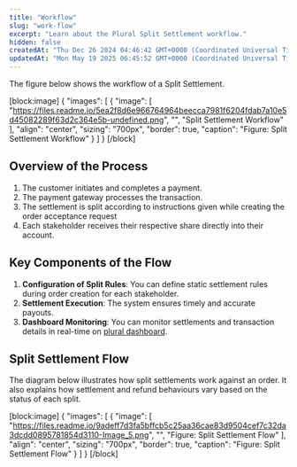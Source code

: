 ```yaml
---
title: "Workflow"
slug: "work-flow"
excerpt: "Learn about the Plural Split Settlement workflow."
hidden: false
createdAt: "Thu Dec 26 2024 04:46:42 GMT+0000 (Coordinated Universal Time)"
updatedAt: "Mon May 19 2025 06:45:52 GMT+0000 (Coordinated Universal Time)"
---
```

The figure below shows the workflow of a Split Settlement.

[block:image]
{
  "images": [
    {
      "image": [
        "https://files.readme.io/5ea2f8d6e966764964beecca7981f6204fdab7a10e5d45082289f63d2c364e5b-undefined.png",
        "",
        "Split Settlement Workflow"
      ],
      "align": "center",
      "sizing": "700px",
      "border": true,
      "caption": "Figure: Split Settlement Workflow"
    }
  ]
}
[/block]


## Overview of the Process

1. The customer initiates and completes a payment.
2. The payment gateway processes the transaction.
3. The settlement is split according to instructions given while creating the order acceptance request
4. Each stakeholder receives their respective share directly into their account.

## Key Components of the Flow

1. **Configuration of Split Rules**: You can define static settlement rules during order creation for each stakeholder.
2. **Settlement Execution**: The system ensures timely and accurate payouts.
3. **Dashboard Monitoring**: You can monitor settlements and transaction details in real-time on [plural dashboard](https://developer.pluralonline.com/docs/about-dashboard).

## Split Settlement Flow

The diagram below illustrates how split settlements work against an order. It also explains how settlement and refund behaviours vary based on the status of each split.

[block:image]
{
  "images": [
    {
      "image": [
        "https://files.readme.io/9adeff7d3fa5bffcb5c25aa36cae83d9504cef7c32da3dcdd0895781854d3110-Image_5.png",
        "",
        "Figure: Split Settlement Flow"
      ],
      "align": "center",
      "sizing": "700px",
      "border": true,
      "caption": "Figure: Split Settlement Flow"
    }
  ]
}
[/block]
